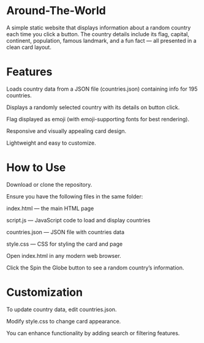 # Around-The-World
A simple static website that displays information about a random country each time you click a button. The country details include its flag, capital, continent, population, famous landmark, and a fun fact — all presented in a clean card layout.

# Features
Loads country data from a JSON file (countries.json) containing info for 195 countries.

Displays a randomly selected country with its details on button click.

Flag displayed as emoji (with emoji-supporting fonts for best rendering).

Responsive and visually appealing card design.

Lightweight and easy to customize.

# How to Use
Download or clone the repository.

Ensure you have the following files in the same folder:

index.html — the main HTML page

script.js — JavaScript code to load and display countries

countries.json — JSON file with countries data

style.css — CSS for styling the card and page

Open index.html in any modern web browser.

Click the Spin the Globe button to see a random country’s information.

# Customization
To update country data, edit countries.json.

Modify style.css to change card appearance.

You can enhance functionality by adding search or filtering features.